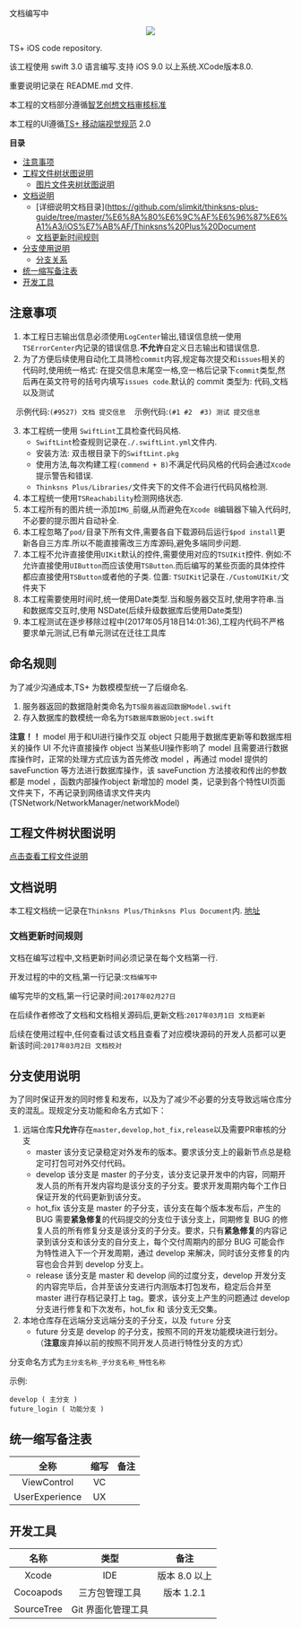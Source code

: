 文档编写中

<p align="center"><img src="http://oppt2zece.bkt.clouddn.com/plus.png"></p>

TS+ iOS code repository.

该工程使用 swift 3.0 语言编写.支持 iOS 9.0 以上系统.XCode版本8.0.

重要说明记录在 README.md 文件.

本工程的文档部分遵循[智艺创想文档审核标准](https://github.com/zhiyicx/mobile-devices-code-style-guide/wiki/智艺创想文档审核标准)

本工程的UI遵循[TS+ 移动端视觉规范](https://github.com/zhiyicx/thinksns-plus-document/tree/master/document/TS%2B%E8%A7%86%E8%A7%89%E8%A7%84%E8%8C%83%202.0) 2.0

**目录**

* [注意事项](#注意事项)
* [工程文件树状图说明](#工程文件树状图说明)
    * [图片文件夹树状图说明](#图片文件夹树状图说明)
* [文档说明](#文档说明)
    * [详细说明文档目录](https://github.com/slimkit/thinksns-plus-guide/tree/master/%E6%8A%80%E6%9C%AF%E6%96%87%E6%A1%A3/iOS%E7%AB%AF/Thinksns%20Plus%20Document
    * [文档更新时间规则](#文档更新时间规则)
* [分支使用说明](#分支使用说明)
    * [分支关系](#分支关系)
* [统一缩写备注表](#统一缩写备注表)
* [开发工具](#开发工具)

## 注意事项

1. 本工程日志输出信息必须使用`LogCenter`输出,错误信息统一使用`TSErrorCenter`内记录的错误信息.**不允许**自定义日志输出和错误信息.
2. 为了方便后续使用自动化工具筛检`commit`内容,规定每次提交和`issues`相关的代码时,使用统一格式: 在提交信息末尾空一格,空一格后记录下`commit`类型,然后再在英文符号的括号内填写`issues code`.默认的 commit 类型为: 代码,文档以及测试

    示例代码:```(#9527) 文档 提交信息```
    示例代码:```(#1 #2  #3) 测试 提交信息```
 
3. 本工程统一使用 `SwiftLint`工具检查代码风格.
    * `SwiftLint`检查规则记录在`./.swiftLint.yml`文件内.
    * 安装方法: 双击根目录下的`SwiftLint.pkg`
    * 使用方法,每次构建工程`(commend + B)`不满足代码风格的代码会通过`Xcode`提示警告和错误.
    * `Thinksns Plus/Libraries/`文件夹下的文件不会进行代码风格检测.
4. 本工程统一使用`TSReachability`检测网络状态.
5. 本工程所有的图片统一添加`IMG_`前缀,从而避免在`Xcode 8`编辑器下输入代码时,不必要的提示图片自动补全.
6. 本工程忽略了`pod/`目录下所有文件,需要各自下载源码后运行`$pod install`更新各自三方库.所以不能直接需改三方库源码,避免多端同步问题.
7. 本工程不允许直接使用`UIKit`默认的控件,需要使用对应的`TSUIKit`控件.
    例如:不允许直接使用`UIButton`而应该使用`TSButton`.而后编写的某些页面的具体控件都应直接使用`TSButton`或者他的子类.
    位置: `TSUIKit`记录在`./CustomUIKit/`文件夹下
8. 本工程需要使用时间时,统一使用Date类型.当和服务器交互时,使用字符串.当和数据库交互时,使用 NSDate(后续升级数据库后使用Date类型)
9. 本工程测试在逐步移除过程中(2017年05月18日14:01:36),工程内代码不严格要求单元测试,已有单元测试在迁往工具库

## 命名规则

为了减少沟通成本,TS+ 为数模模型统一了后缀命名.

1. 服务器返回的数据隐射类命名为`TS服务器返回数据Model.swift`
2. 存入数据库的数模统一命名为`TS数据库数据Object.swift`

**注意！！**
model 用于和UI进行操作交互
object 只能用于数据库更新等和数据库相关的操作
UI 不允许直接操作 object
当某些UI操作影响了 model 且需要进行数据库操作时，正常的处理方式应该为首先修改 model ，再通过 model 提供的 saveFunction 等方法进行数据库操作，该 saveFunction 方法接收和传出的参数都是 model ，函数内部操作object
新增加的 model 类，记录到各个特性UI页面文件夹下，不再记录到网络请求文件夹内(TSNetwork/NetworkManager/networkModel)

## 工程文件树状图说明

[点击查看工程文件说明](./Thinksns%20Plus%20Document/工程文件结构说明.md)

## 文档说明

本工程文档统一记录在`Thinksns Plus/Thinksns Plus Document`内. [地址](./Thinksns%20Plus%20Document)

### 文档更新时间规则

文档在编写过程中,文档更新时间必须记录在每个文档第一行.

开发过程的中的文档,第一行记录:`文档编写中`

编写完毕的文档,第一行记录时间:`2017年02月27日`

在后续作者修改了文档和文档相关源码后,更新文档:`2017年03月1日 文档更新`

后续在使用过程中,任何查看过该文档且查看了对应模块源码的开发人员都可以更新该时间:`2017年03月2日 文档校对`

## 分支使用说明

为了同时保证开发的同时修复和发布，以及为了减少不必要的分支导致远端仓库分支的混乱。现规定分支功能和命名方式如下：

1. 远端仓库**只允许**存在`master,develop,hot_fix,release`以及需要PR审核的分支
    * master 该分支记录稳定对外发布的版本。要求该分支上的最新节点总是稳定可打包可对外交付代码。
    * develop 该分支是 master 的子分支，该分支记录开发中的内容，同期开发人员的所有开发内容均是该分支的子分支。要求开发周期内每个工作日保证开发的代码更新到该分支。
    * hot_fix 该分支是 master 的子分支，该分支在每个版本发布后，产生的 BUG 需要**紧急修复**的代码提交的分支位于该分支上，同期修复 BUG 的修复人员的所有修复分支是该分支的子分支。要求，只有**紧急修复**的内容记录到该分支和该分支的自分支上，每个交付周期内的部分 BUG 可能会作为特性进入下一个开发周期，通过 develop 来解决，同时该分支修复的内容也会合并到 develop 分支上。
    * release 该分支是 master 和 develop 间的过度分支，develop 开发分支的内容完毕后，合并至该分支进行内测版本打包发布，稳定后合并至 master 进行存档记录打上 tag。要求，该分支上产生的问题通过 develop 分支进行修复和下次发布，hot_fix 和 该分支无交集。
2. 本地仓库存在远端分支远端分支的子分支，以及 `future` 分支
    * future 分支是 develop 的子分支，按照不同的开发功能模块进行划分。（**注意**废弃掉以前的按照不同开发人员进行特性分支的方式）

分支命名方式为`主分支名称_子分支名称_特性名称`

示例:

```shell
develop ( 主分支 )
future_login ( 功能分支 )

```

## 统一缩写备注表

| 全称 | 缩写 | 备注 |
|:----:|:----:|:----:|
| ViewControl | VC |  |
| UserExperience | UX |  |

##  开发工具

| 名称 | 类型 | 备注 |
|:----:|:----:|:----:|
| Xcode | IDE | 版本 8.0 以上 |
| Cocoapods | 三方包管理工具 | 版本 1.2.1 |
| SourceTree | Git 界面化管理工具 |  |
